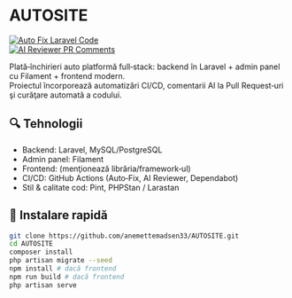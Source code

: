 # AUTOSITE

[![Auto Fix Laravel Code](https://github.com/anemettemadsen33/AUTOSITE/actions/workflows/auto-laravel-fix.yml/badge.svg)](https://github.com/anemettemadsen33/AUTOSITE/actions/workflows/auto-laravel-fix.yml)  
[![AI Reviewer PR Comments](https://github.com/anemettemadsen33/AUTOSITE/actions/workflows/ai-reviewer.yml/badge.svg)](https://github.com/anemettemadsen33/AUTOSITE/actions/workflows/ai-reviewer.yml)  

Plată‑închirieri auto platformă full‑stack: backend în Laravel + admin panel cu Filament + frontend modern.  
Proiectul încorporează automatizări CI/CD, comentarii AI la Pull Request‑uri şi curăţare automată a codului.

## 🔍 Tehnologii
- Backend: Laravel, MySQL/PostgreSQL  
- Admin panel: Filament  
- Frontend: (menţionează librăria/framework‑ul)  
- CI/CD: GitHub Actions (Auto‑Fix, AI Reviewer, Dependabot)  
- Stil & calitate cod: Pint, PHPStan / Larastan  

## 🚀 Instalare rapidă
```bash
git clone https://github.com/anemettemadsen33/AUTOSITE.git
cd AUTOSITE
composer install
php artisan migrate --seed
npm install # dacă frontend
npm run build # dacă frontend
php artisan serve
